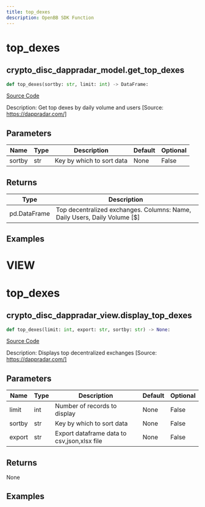 ```yaml
---
title: top_dexes
description: OpenBB SDK Function
---
```

# top_dexes

## crypto_disc_dappradar_model.get_top_dexes

```python
def top_dexes(sortby: str, limit: int) -> DataFrame:
```
[Source Code](https://github.com/OpenBB-finance/OpenBBTerminal/tree/main/openbb_terminal/cryptocurrency/discovery/dappradar_model.py#L122)

Description: Get top dexes by daily volume and users [Source: https://dappradar.com/]

## Parameters

| Name | Type | Description | Default | Optional |
| ---- | ---- | ----------- | ------- | -------- |
| sortby | str | Key by which to sort data | None | False |

## Returns

| Type | Description |
| ---- | ----------- |
| pd.DataFrame | Top decentralized exchanges. Columns: Name, Daily Users, Daily Volume [$] |

## Examples




# VIEW

# top_dexes

## crypto_disc_dappradar_view.display_top_dexes

```python
def top_dexes(limit: int, export: str, sortby: str) -> None:
```
[Source Code](https://github.com/OpenBB-finance/OpenBBTerminal/tree/main/openbb_terminal/cryptocurrency/discovery/dappradar_view.py#L96)

Description: Displays top decentralized exchanges [Source: https://dappradar.com/]

## Parameters

| Name | Type | Description | Default | Optional |
| ---- | ---- | ----------- | ------- | -------- |
| limit | int | Number of records to display | None | False |
| sortby | str | Key by which to sort data | None | False |
| export | str | Export dataframe data to csv,json,xlsx file | None | False |

## Returns

None

## Examples


